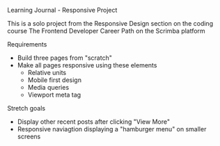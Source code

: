 Learning Journal - Responsive Project

This is a solo project from the Responsive Design section on the coding course The Frontend Developer Career Path on the Scrimba platform

Requirements

- Build three pages from "scratch"
- Make all pages responsive using these elements
  - Relative units
  - Mobile first design
  - Media queries
  - Viewport meta tag

Stretch goals

- Display other recent posts after clicking "View More"
- Responsive naviagtion displaying a "hamburger menu" on smaller screens
